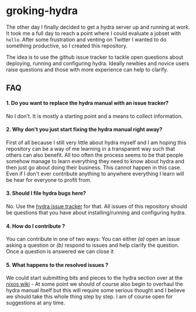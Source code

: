 # groking-hydra

The other day I finally decided to get a hydra server up and running at work. It took me a full day to reach a point where I could evaluate a jobset with `hello`. After some frustration and venting on Twitter I wanted to do something productive, so I created this repository.

The idea is to use the github issue tracker to tackle open questions about deploying, running and configuring hydra. Ideally newbies and novice users raise questions and those with more experience can help to clarify.

## FAQ

#### 1. Do you want to replace the hydra manual with an issue tracker?

  No I don't. It is mostly a starting point and a means to collect information.

#### 2. Why don't you just start fixing the hydra manual right away?

 First of all because I still very little about hydra myself and I am hoping this repository can be a way of me learning in a transparent way such that others can also benefit. All too often the process seems to be that people somehow manage to learn everything they need to know about hydra and then just go about doing their business. This cannot happen in this case. Even if I don't ever contribute anything to anywhere everything I learn will be hear for everyone to profit from.
 
#### 3. Should I file hydra bugs here?

  No. Use the [hydra issue tracker](https://github.com/nixos/hydra/issues) for that. All issues of this repository should be questions that you have about installing/running and configuring hydra. 
  
#### 4. How do I contribute ?

  You can contribute in one of two ways: You can either *(a)* open an issue asking a question or *(b)* respond to issues and help clarify the question. Once a question is answered we can close it
  
#### 5. What happens to the resolved issues ?

  We could start submitting bits and pieces to the hydra section over at the [nixos wiki](https://nixos.wiki/wiki/Hydra) - At some point we should of course also begin to overhaul the hydra manual itself but this will require some serious thought and I believe we should take this whole thing step by step. I am of course open for suggestions at any time.
